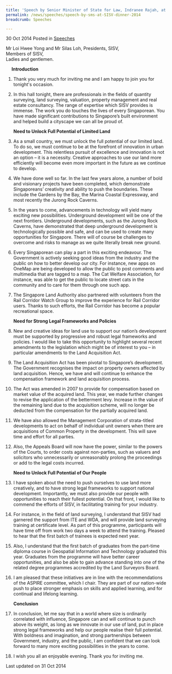 ```yaml
---
title: 'Speech by Senior Minister of State for Law, Indranee Rajah, at the Institute of Surveyors and Valuers Annual Dinner 2014'
permalink: /news/speeches/speech-by-sms-at-SISV-dinner-2014
breadcrumb: Speeches

---
```


30 Oct 2014 Posted in [Speeches](/news/speeches)

Mr Loi Hwee Yong and Mr Silas Loh, Presidents, SISV,  
Members of SISV,  
Ladies and gentlemen.  

<p style="margin-left: 18px; font-weight:bold">Introduction</p>

 1. Thank you very much for inviting me and I am happy to join you for tonight's occasion. 

 2. In this hall tonight, there are professionals in the fields of quantity surveying, land surveying, valuation, property management and real estate consultancy. The range of expertise which SISV provides is immense. The work you do touches the lives of every Singaporean. You have made significant contributions to Singapore’s built environment and helped build a cityscape we can all be proud of. 
    
    **Need to Unlock Full Potential of Limited Land**


 3. As a small country, we must unlock the full potential of our limited land. To do so, we must continue to be at the forefront of innovation in urban development. This relentless pursuit of excellence and innovation is not an option – it is a necessity. Creative approaches to use our land more efficiently will become even more important in the future as we continue to develop.


 4. We have done well so far. In the last few years alone, a number of bold and visionary projects have been completed, which demonstrate Singaporeans’ creativity and ability to push the boundaries. These include the Gardens by the Bay, the Marina Coastal Expressway, and most recently the Jurong Rock Caverns.


 5. In the years to come, advancements in technology will yield many exciting new possibilities. Underground development will be one of the next frontiers. Underground developments, such as the Jurong Rock Caverns, have demonstrated that deep underground development is technologically possible and safe, and can be used to create many opportunities for Singapore. There will of course be challenges to overcome and risks to manage as we quite literally break new ground.


 6. Every Singaporean can play a part in this exciting endeavour. The Government is actively seeking good ideas from the industry and the public on how to better develop our city. For instance, new apps on OneMap are being developed to allow the public to post comments and multimedia that are tagged to a map. The Cat Welfare Association, for instance, was able to get the public to locate street cats in the community and to care for them through one such app. 


 7. The Singapore Land Authority also partnered with volunteers from the Rail Corridor Watch Group to improve the experience for Rail Corridor users. Thanks to such efforts, the Rail Corridor has become a popular recreational space. 
    
    **Need for Strong Legal Frameworks and Policies**


 8. New and creative ideas for land use to support our nation’s development must be supported by progressive and robust legal frameworks and policies. I would like to take this opportunity to highlight several recent amendments to the legislation which might be of interest to you – in particular amendments to the Land Acquisition Act.


 9. The Land Acquisition Act has been pivotal to Singapore’s development. The Government recognises the impact on property owners affected by land acquisition. Hence, we have and will continue to enhance the compensation framework and land acquisition process. 


10. The Act was amended in 2007 to provide for compensation based on market value of the acquired land. This year, we made further changes to revise the application of the betterment levy. Increase in the value of the remaining land due to the acquisition scheme, will no longer be deducted from the compensation for the partially acquired land.


11. We have also allowed the Management Corporation of strata-titled developments to act on behalf of individual unit owners when there are acquisitions of Common Property in the development. This will save time and effort for all parties.


12. Also, the Appeals Board will now have the power, similar to the powers of the Courts, to order costs against non-parties, such as valuers and solicitors who unnecessarily or unreasonably prolong the proceedings or add to the legal costs incurred. 
    
    **Need to Unlock Full Potential of Our People**


13. I have spoken about the need to push ourselves to use land more creatively, and to have strong legal frameworks to support national development. Importantly, we must also provide our people with opportunities to reach their fullest potential. On that front, I would like to commend the efforts of SISV, in facilitating training for your industry. 


14. For instance, in the field of land surveying, I understand that SISV had garnered the support from ITE and WDA, and will provide land surveying training at certificate level. As part of this programme, participants will have time off from work two days a week to attend the training. Pleased to hear that the first batch of trainees is expected next year.


15. Also, I understand that the first batch of graduates from the part-time diploma course in Geospatial Information and Technology graduated this year. Graduates from the programme will have better career opportunities, and also be able to gain advance standing into one of the related degree programmes accredited by the Land Surveyors Board.  


16. I am pleased that these initiatives are in line with the recommendations of the ASPIRE committee, which I chair. They are part of our nation-wide push to place stronger emphasis on skills and applied learning, and for continual and lifelong learning. 
    
    **Conclusion**


17. In conclusion, let me say that in a world where size is ordinarily correlated with influence, Singapore can and will continue to punch above its weight, as long as we innovate in our use of land, put in place strong legal frameworks and help our people realise their full potential. With boldness and imagination, and strong partnerships between Government, industry, and the public, I am confident that we can look forward to many more exciting possibilities in the years to come.


18. I wish you all an enjoyable evening. Thank you for inviting me.


<p class="right-side-updated">Last updated on 31 Oct 2014</p> 
